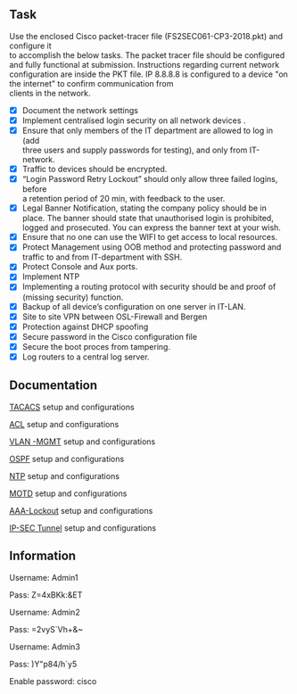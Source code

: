 ## Task
Use	the	enclosed	Cisco	packet-tracer	file	(FS2SEC061-CP3-2018.pkt)	and	configure	it	
to	accomplish	the	below	tasks.
The	packet	tracer	file	should	be	configured	and	fully	functional	at	submission.
Instructions	regarding	current	network	configuration	are	inside	the	PKT	file.
IP	8.8.8.8	is	configured	to	a	device	"on	the	internet"	to	confirm	communication	from	
clients	in	the	network.


- [X] Document the	network	settings
- [X] Implement	centralised	login	security	on	all	network	devices	.
- [X] Ensure	that	only	members	of	the	IT	department	are	allowed	to	log	in	(add	
three	users	and	supply	passwords	for	testing),	and	only	from	IT-network.
- [X] Traffic	to	devices	should	be	encrypted.
- [X] “Login	Password	Retry	Lockout”	should	only	allow	three	failed	logins,	before	
a	retention	period	of	20	min,	with	feedback	to	the	user.
- [X] Legal	Banner	Notification,	stating	the	company	policy	should	be	in	place.	The	
banner	should	state	that	unauthorised	login	is	prohibited,	logged	and	
prosecuted.	You	can	express	the	banner	text	at	your	wish.
- [X] Ensure	that	no	one	can	use	the	WIFI	to	get	access	to	local	resources.	
- [X] Protect	Management	using	OOB	method	and	protecting	password	and	traffic	
to	and	from	IT-department	with	SSH. 
- [X] Protect	Console	and	Aux	ports.
- [X] Implement NTP
- [X] Implementing	a	routing	protocol	with	security	should	be	and	proof	of	(missing security) 
function.
- [X] Backup	of	all	device’s	configuration	on	one	server	in	IT-LAN.
- [X] Site	to	site	VPN	between	OSL-Firewall	and	Bergen
- [X] Protection	against	DHCP	spoofing	
- [X] Secure	password	in	the	Cisco	configuration	file	
- [X] Secure	the	boot	proces	from	tampering.
- [X] Log	routers	to	a	central	log	server.

## Documentation

[TACACS](https://github.com/Sebhol95/Network_SEC_project/tree/master/Documentation/TACACS) setup and configurations

[ACL](https://github.com/Sebhol95/Network_SEC_project/tree/master/Documentation/ACL) setup and configurations

[VLAN -MGMT](https://github.com/Sebhol95/Network_SEC_project/tree/master/Documentation/VLAN4) setup and configurations

[OSPF](https://github.com/Sebhol95/Network_SEC_project/tree/master/Documentation/OSPF) setup and configurations

[NTP](https://github.com/Sebhol95/Network_SEC_project/tree/master/Documentation/NTP) setup and configurations

[MOTD](https://github.com/Sebhol95/Network_SEC_project/tree/master/Documentation/MOTD) setup and configurations

[AAA-Lockout](https://github.com/Sebhol95/Network_SEC_project/tree/master/Documentation/Lockout) setup and configurations

[IP-SEC Tunnel](https://github.com/Sebhol95/Network_SEC_project/tree/master/Documentation/Lockout) setup and configurations

## Information 

Username: Admin1

Pass: Z=4xBKk:&ET

Username: Admin2

Pass: =2vyS`Vh+&~

Username: Admin3

Pass: )Y"p84/h`y5

Enable password: cisco
